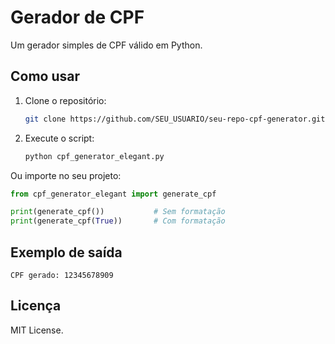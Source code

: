 # Gerador de CPF

Um gerador simples de CPF válido em Python.

## Como usar

1. Clone o repositório:
   ```bash
   git clone https://github.com/SEU_USUARIO/seu-repo-cpf-generator.git
   ```
2. Execute o script:
   ```bash
   python cpf_generator_elegant.py
   ```

Ou importe no seu projeto:

```python
from cpf_generator_elegant import generate_cpf

print(generate_cpf())           # Sem formatação
print(generate_cpf(True))       # Com formatação
```

## Exemplo de saída

```
CPF gerado: 12345678909
```

## Licença

MIT License.

